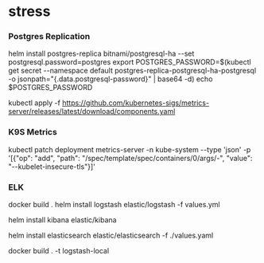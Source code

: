 # stress

### Postgres Replication
helm install postgres-replica bitnami/postgresql-ha --set postgresql.password=postgres
export POSTGRES_PASSWORD=$(kubectl get secret --namespace default postgres-replica-postgresql-ha-postgresql -o jsonpath="{.data.postgresql-password}" | base64 -d)
echo $POSTGRES_PASSWORD


kubectl apply -f https://github.com/kubernetes-sigs/metrics-server/releases/latest/download/components.yaml

### K9S Metrics
kubectl patch deployment metrics-server -n kube-system --type 'json' -p '[{"op": "add", "path": "/spec/template/spec/containers/0/args/-", "value": "--kubelet-insecure-tls"}]'

### ELK
docker build .
helm install logstash elastic/logstash -f values.yml

helm install kibana elastic/kibana 

helm install elasticsearch elastic/elasticsearch -f ./values.yaml

docker build . -t logstash-local
